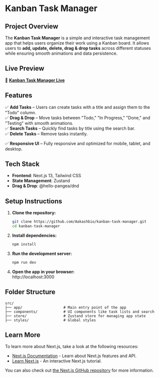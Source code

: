 # **Kanban Task Manager**

## **Project Overview**  

The **Kanban Task Manager** is a simple and interactive task management app that helps users organize their work using a Kanban board. It allows users to **add, update, delete, drag & drop tasks** across different statuses while ensuring smooth animations and data persistence.  

## **Live Preview**  
🚀 **[Kanban Task Manager Live](https://your-vercel-deployment-url.vercel.app)**  

## **Features**  

✅ **Add Tasks** – Users can create tasks with a title and assign them to the "Todo" column.  
✅ **Drag & Drop** – Move tasks between "Todo," "In Progress," "Done," and "Testing" with smooth animations.  
✅ **Search Tasks** – Quickly find tasks by title using the search bar.  
✅ **Delete Tasks** – Remove tasks instantly.

✅ **Responsive UI** – Fully responsive and optimized for mobile, tablet, and desktop.  

## **Tech Stack**  

- **Frontend**: Next.js 13, Tailwind CSS  
- **State Management**: Zustand
- **Drag & Drop**: @hello-pangea/dnd  

## **Setup Instructions**  

1. **Clone the repository:**  
   ```sh
   git clone https://github.com/Aakashbio/kanban-task-manager.git  
   cd kanban-task-manager  
   ```
2. **Install dependencies:**  
   ```sh
   npm install  
   ```
3. **Run the development server:**  
   ```sh
   npm run dev  
   ```
4. **Open the app in your browser:**  
   http://localhost:3000  

## **Folder Structure**  

```
src/
├── app/                   # Main entry point of the app
├── components/            # UI components like task lists and search
├── store/                 # Zustand store for managing app state
├── styles/                # Global styles
```

## Learn More

To learn more about Next.js, take a look at the following resources:

- [Next.js Documentation](https://nextjs.org/docs) - Learn about Next.js features and API.
- [Learn Next.js](https://nextjs.org/learn) - An interactive Next.js tutorial.

You can also check out [the Next.js GitHub repository](https://github.com/vercel/next.js) for more information.
